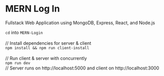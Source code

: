 # MERN Log In
Fullstack Web Application using MongoDB, Express, React, and Node.js

`cd` into `MERN-Login`</br></br>
// Install dependencies for server & client </br>
`npm install && npm run client-install` </br></br>
// Run client & server with concurrently </br>
`npm run dev` </br>
// Server runs on http://localhost:5000 and client on http://localhost:3000
